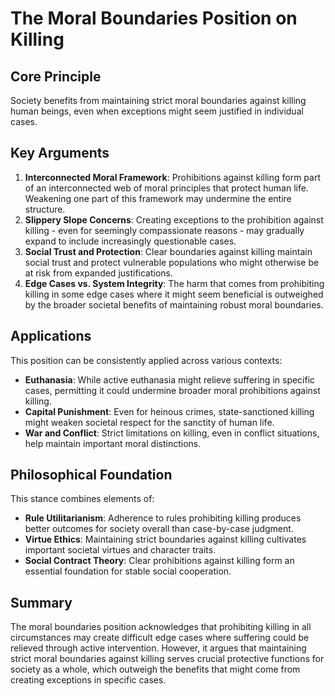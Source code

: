 # The Moral Boundaries Position on Killing

## Core Principle

Society benefits from maintaining strict moral boundaries against killing human beings, even when exceptions might seem justified in individual cases.
## Key Arguments

1. **Interconnected Moral Framework**: Prohibitions against killing form part of an interconnected web of moral principles that protect human life. Weakening one part of this framework may undermine the entire structure.
2. **Slippery Slope Concerns**: Creating exceptions to the prohibition against killing - even for seemingly compassionate reasons - may gradually expand to include increasingly questionable cases.
3. **Social Trust and Protection**: Clear boundaries against killing maintain social trust and protect vulnerable populations who might otherwise be at risk from expanded justifications.
4. **Edge Cases vs. System Integrity**: The harm that comes from prohibiting killing in some edge cases where it might seem beneficial is outweighed by the broader societal benefits of maintaining robust moral boundaries.

## Applications

This position can be consistently applied across various contexts:

- **Euthanasia**: While active euthanasia might relieve suffering in specific cases, permitting it could undermine broader moral prohibitions against killing.
- **Capital Punishment**: Even for heinous crimes, state-sanctioned killing might weaken societal respect for the sanctity of human life.
- **War and Conflict**: Strict limitations on killing, even in conflict situations, help maintain important moral distinctions.

## Philosophical Foundation

This stance combines elements of:

- **Rule Utilitarianism**: Adherence to rules prohibiting killing produces better outcomes for society overall than case-by-case judgment.
- **Virtue Ethics**: Maintaining strict boundaries against killing cultivates important societal virtues and character traits.
- **Social Contract Theory**: Clear prohibitions against killing form an essential foundation for stable social cooperation.

## Summary

The moral boundaries position acknowledges that prohibiting killing in all circumstances may create difficult edge cases where suffering could be relieved through active intervention. However, it argues that maintaining strict moral boundaries against killing serves crucial protective functions for society as a whole, which outweigh the benefits that might come from creating exceptions in specific cases.